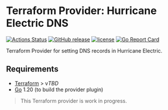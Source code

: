 # Terraform Provider: Hurricane Electric DNS

[![Actions Status](https://github.com/SuperBuker/terraform-provider-dns-he-net/actions/workflows/golang.yaml/badge.svg?branch=master)](https://github.com/SuperBuker/terraform-provider-dns-he-net/actions/workflows)
[![GitHub release](https://img.shields.io/github/v/tag/Superbuker/terraform-provider-dns-he-net?label=release)](https://github.com/SuperBuker/terraform-provider-dns-he-net/releases)
[![license](https://img.shields.io/github/license/SuperBuker/terraform-provider-dns-he-net.svg)]()
[![Go Report Card](https://goreportcard.com/badge/github.com/SuperBuker/terraform-provider-dns-he-net)](https://goreportcard.com/report/github.com/SuperBuker/terraform-provider-dns-he-net)

Terraform Provider for setting DNS records in Hurricane Electric.

## Requirements

- [Terraform](https://www.terraform.io/downloads.html) > v*TBD*
- [Go](https://golang.org/) 1.20 (to build the provider plugin)

> This Terraform provider is work in progress.